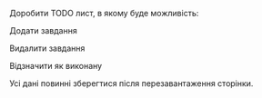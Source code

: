 Доробити TODO лист, в якому буде можливість:

Додати завдання

Видалити завдання

Відзначити як виконану

Усі дані повинні зберегтися після перезавантаження сторінки.